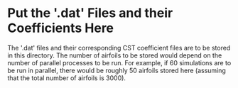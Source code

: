 # Put the '.dat' Files and their Coefficients Here

The '.dat' files and their corresponding CST coefficient files are to be stored in this directory. The number of airfoils to be stored would depend on the number of parallel processes to be run. For example, if 60 simulations are to be run in parallel, there would be roughly 50 airfoils stored here (assuming that the total number of airfoils is 3000).
